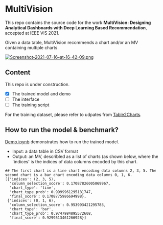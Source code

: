 # MultiVision
This repo contains the source code for the work **MultiVision: Designing Analytical Dashboards with Deep Learning Based Recommendation**, accepted at IEEE VIS 2021.

Given a data table, MultiVision recommends a chart and/or an MV containing multiple charts.

[![Screenshot-2021-07-16-at-16-42-09.png](https://i.postimg.cc/g24nbgxb/Screenshot-2021-07-16-at-16-42-09.png)](https://postimg.cc/6829dLVM)

## Content   
This repo is under construction.
- [x] The trained model and demo
- [ ] The interface
- [ ] The training script

For the training dataset, please refer to udpates from [Table2Charts](https://github.com/microsoft/Table2Charts).     

## How to run the model & benchmark?  
[Demo.ipynb](https://github.com/Franches/MultiVision/blob/master/Demo.ipynb) demonstrates how to run the trained model.    
- Input: a data table in CSV format
- Output: an MV, describled as a list of charts (as shown below, where the `indices' is the indices of data columns encoded by this chart.

```
## The first chart is a line chart encoding data columns 2, 3, 5. The second chart is a bar chart encoding data columns 0, 1, 6.
[{'indices': (2, 3, 5),
  'column_selection_score': 0.17087826005069967,
  'chart_type': 'line',
  'chart_type_prob': 0.9999961295181747,
  'final_score': 0.1708775986694998},
 {'indices': (0, 1, 6),
  'column_selection_score': 0.953993421295783,
  'chart_type': 'bar',
  'chart_type_prob': 0.9747984895572608,
  'final_score': 0.9299513461266928}]
```

